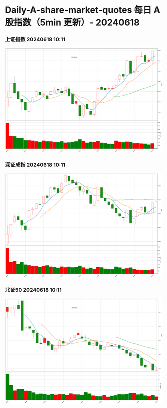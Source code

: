 
# Daily-A-share-market-quotes 每日 A 股指数（5min 更新）- 20240618

### 上证指数 20240618 10:11
![](./fig/2024/6/20240618-sh000001.png)

### 深证成指 20240618 10:11
![](./fig/2024/6/20240618-sz399001.png)

### 北证50 20240618 10:11
![](./fig/2024/6/20240618-bj899050.png)
